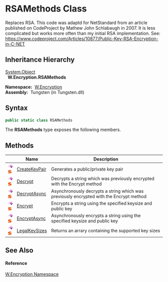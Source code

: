 RSAMethods Class
================
   
Replaces RSA. This code was adaptd for NetStandard from an article published on CodeProject by Mathew John Schlabaugh in 2007. It is less complicated but works more often than my initial RSA implementation. See: https://www.codeproject.com/Articles/10877/Public-Key-RSA-Encryption-in-C-NET



Inheritance Hierarchy
---------------------
[System.Object][1]  
  **W.Encryption.RSAMethods**  

  **Namespace:**  [W.Encryption][2]  
  **Assembly:**  Tungsten (in Tungsten.dll)

Syntax
------

```csharp
public static class RSAMethods
```

The **RSAMethods** type exposes the following members.


Methods
-------

                                 | Name               | Description                                                                             
-------------------------------- | ------------------ | --------------------------------------------------------------------------------------- 
![Public method]![Static member] | [CreateKeyPair][3] | Generates a public/private key pair                                                     
![Public method]![Static member] | [Decrypt][4]       | Decrypts a string which was previously encrypted with the Encrypt method                
![Public method]![Static member] | [DecryptAsync][5]  | Asynchronously decrypts a string which was previously encrypted with the Encrypt method 
![Public method]![Static member] | [Encrypt][6]       | Encrypts a string using the specified keysize and public key                            
![Public method]![Static member] | [EncryptAsync][7]  | Asynchronously encrypts a string using the specified keysize and public key             
![Public method]![Static member] | [LegalKeySizes][8] | Returns an arrary containing the supported key sizes                                    


See Also
--------

#### Reference
[W.Encryption Namespace][2]  

[1]: http://msdn.microsoft.com/en-us/library/e5kfa45b
[2]: ../README.md
[3]: CreateKeyPair.md
[4]: Decrypt.md
[5]: DecryptAsync.md
[6]: Encrypt.md
[7]: EncryptAsync.md
[8]: LegalKeySizes.md
[Public method]: ../../_icons/pubmethod.gif "Public method"
[Static member]: ../../_icons/static.gif "Static member"
